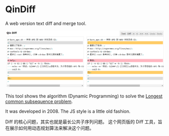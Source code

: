 ﻿# QinDiff

A web version text diff and merge tool.

![alt QinDiff](doc/screenshots/QinDiff.png)

This tool shows the algorithm (Dynamic Programming) to solve the [Longest common subsequence problem](https://en.wikipedia.org/wiki/Longest_common_subsequence_problem).

It was developed in 2008. The JS style is a little old fashion.

Diff 的核心问题，其实也就是最长公共子序列问题。
这个网页版的 Diff 工具，旨在展示如何用动态规划算法来解决这个问题。
